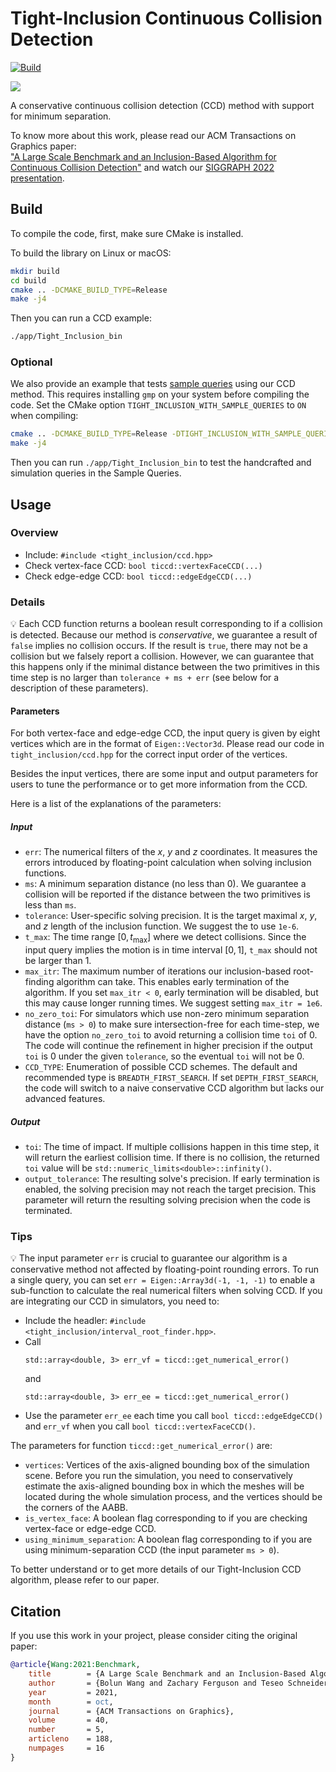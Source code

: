 # Tight-Inclusion Continuous Collision Detection

[![Build](https://github.com/Continuous-Collision-Detection/Tight-Inclusion/actions/workflows/continuous.yml/badge.svg)](https://github.com/Continuous-Collision-Detection/Tight-Inclusion/actions/workflows/continuous.yml)

![](https://continuous-collision-detection.github.io/assets/tight-inclusion-teaser.png)

A conservative continuous collision detection (CCD) method with support for minimum separation.

To know more about this work, please read our ACM Transactions on Graphics paper:<br>
["A Large Scale Benchmark and an Inclusion-Based Algorithm for Continuous Collision Detection"](https://continuous-collision-detection.github.io/tight_inclusion/) and watch our [SIGGRAPH 2022 presentation](https://www.youtube.com/watch?v=7cRg52cWL8c).

## Build

To compile the code, first, make sure CMake is installed.

To build the library on Linux or macOS:

```sh
mkdir build
cd build
cmake .. -DCMAKE_BUILD_TYPE=Release
make -j4
```

Then you can run a CCD example:

```bash
./app/Tight_Inclusion_bin
```

### Optional

We also provide an example that tests [sample queries](https://github.com/Continuous-Collision-Detection/Sample-Queries) using our CCD method. This requires installing `gmp` on your system before compiling the code. Set the CMake option `TIGHT_INCLUSION_WITH_SAMPLE_QUERIES` to `ON` when compiling:

```sh
cmake .. -DCMAKE_BUILD_TYPE=Release -DTIGHT_INCLUSION_WITH_SAMPLE_QUERIES=ON
make -j4
```

Then you can run `./app/Tight_Inclusion_bin` to test the handcrafted and simulation queries in the Sample Queries.

## Usage

### Overview

* Include: `#include <tight_inclusion/ccd.hpp>`
* Check vertex-face CCD: `bool ticcd::vertexFaceCCD(...)`
* Check edge-edge CCD: `bool ticcd::edgeEdgeCCD(...)`

### Details

:bulb: Each CCD function returns a boolean result corresponding to if a collision is detected. Because our method is *conservative*, we guarantee a result of `false` implies no collision occurs. If the result is `true`, there may not be a collision but we falsely report a collision. However, we can guarantee that this happens only if the minimal distance between the two primitives in this time step is no larger than `tolerance + ms + err` (see below for a description of these parameters).

#### Parameters

For both vertex-face and edge-edge CCD, the input query is given by eight vertices which are in the format of `Eigen::Vector3d`. Please read our code in `tight_inclusion/ccd.hpp` for the correct input order of the vertices.

Besides the input vertices, there are some input and output parameters for users to tune the performance or to get more information from the CCD.

Here is a list of the explanations of the parameters:

##### Input
* `err`: The numerical filters of the $x$, $y$ and $z$ coordinates. It measures the errors introduced by floating-point calculation when solving inclusion functions.
* `ms`: A minimum separation distance (no less than 0). We guarantee a collision will be reported if the distance between the two primitives is less than `ms`.
* `tolerance`: User-specific solving precision. It is the target maximal $x$, $y$, and $z$ length of the inclusion function. We suggest the to use `1e-6`.
* `t_max`: The time range $[0, t_{\max}]$ where we detect collisions. Since the input query implies the motion is in time interval $[0, 1]$, `t_max` should not be larger than 1.
* `max_itr`: The maximum number of iterations our inclusion-based root-finding algorithm can take. This enables early termination of the algorithm. If you set `max_itr < 0`, early termination will be disabled, but this may cause longer running times. We suggest setting `max_itr = 1e6`.
* `no_zero_toi`: For simulators which use non-zero minimum separation distance (`ms > 0`) to make sure intersection-free for each time-step, we have the option `no_zero_toi` to avoid returning a collision time `toi` of 0. The code will continue the refinement in higher precision if the output `toi` is 0 under the given `tolerance`, so the eventual `toi` will not be 0.
* `CCD_TYPE`: Enumeration of possible CCD schemes. The default and recommended type is `BREADTH_FIRST_SEARCH`. If set `DEPTH_FIRST_SEARCH`, the code will switch to a naive conservative CCD algorithm but lacks our advanced features.

##### Output

* `toi`: The time of impact. If multiple collisions happen in this time step, it will return the earliest collision time. If there is no collision, the returned `toi` value will be `std::numeric_limits<double>::infinity()`.
* `output_tolerance`: The resulting solve's precision. If early termination is enabled, the solving precision may not reach the target precision. This parameter will return the resulting solving precision when the code is terminated.

### Tips

:bulb: The input parameter `err` is crucial to guarantee our algorithm is a conservative method not affected by floating-point rounding errors. To run a single query, you can set `err = Eigen::Array3d(-1, -1, -1)` to enable a sub-function to calculate the real numerical filters when solving CCD. If you are integrating our CCD in simulators, you need to:

* Include the headler: `#include <tight_inclusion/interval_root_finder.hpp>`.
* Call
    ```
    std::array<double, 3> err_vf = ticcd::get_numerical_error()
    ```
    and
    ```
    std::array<double, 3> err_ee = ticcd::get_numerical_error()
    ```
* Use the parameter `err_ee` each time you call `bool ticcd::edgeEdgeCCD()` and `err_vf` when you call `bool ticcd::vertexFaceCCD()`.

The parameters for function `ticcd::get_numerical_error()` are:
* `vertices`: Vertices of the axis-aligned bounding box of the simulation scene. Before you run the simulation, you need to conservatively estimate the axis-aligned bounding box in which the meshes will be located during the whole simulation process, and the vertices should be the corners of the AABB.
* `is_vertex_face`: A boolean flag corresponding to if you are checking vertex-face or edge-edge CCD.
* `using_minimum_separation`: A boolean flag corresponding to if you are using minimum-separation CCD (the input parameter `ms > 0`).

To better understand or to get more details of our Tight-Inclusion CCD algorithm, please refer to our paper.

## Citation

If you use this work in your project, please consider citing the original paper:

```bibtex
@article{Wang:2021:Benchmark,
    title        = {A Large Scale Benchmark and an Inclusion-Based Algorithm for Continuous Collision Detection},
    author       = {Bolun Wang and Zachary Ferguson and Teseo Schneider and Xin Jiang and Marco Attene and Daniele Panozzo},
    year         = 2021,
    month        = oct,
    journal      = {ACM Transactions on Graphics},
    volume       = 40,
    number       = 5,
    articleno    = 188,
    numpages     = 16
}
```
